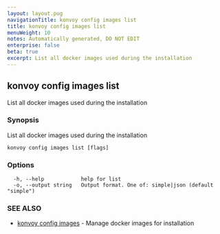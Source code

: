 ```yaml
---
layout: layout.pug
navigationTitle: konvoy config images list
title: konvoy config images list
menuWeight: 10
notes: Automatically generated, DO NOT EDIT
enterprise: false
beta: true
excerpt: List all docker images used during the installation
---
```


## konvoy config images list

List all docker images used during the installation

### Synopsis

List all docker images used during the installation

```
konvoy config images list [flags]
```

### Options

```
  -h, --help            help for list
  -o, --output string   Output format. One of: simple|json (default "simple")
```

### SEE ALSO

* [konvoy config images](../)	 - Manage docker images for installation


